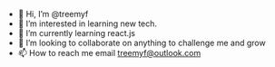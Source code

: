 - 👋 Hi, I’m @treemyf
- 👀 I’m interested in learning new tech.
- 🌱 I’m currently learning react.js
- 💞️ I’m looking to collaborate on anything to challenge me and grow
- 📫 How to reach me email treemyf@outlook.com

<!---
treemyf/treemyf is a ✨ special ✨ repository because its `README.md` (this file) appears on your GitHub profile.
You can click the Preview link to take a look at your changes.
--->
